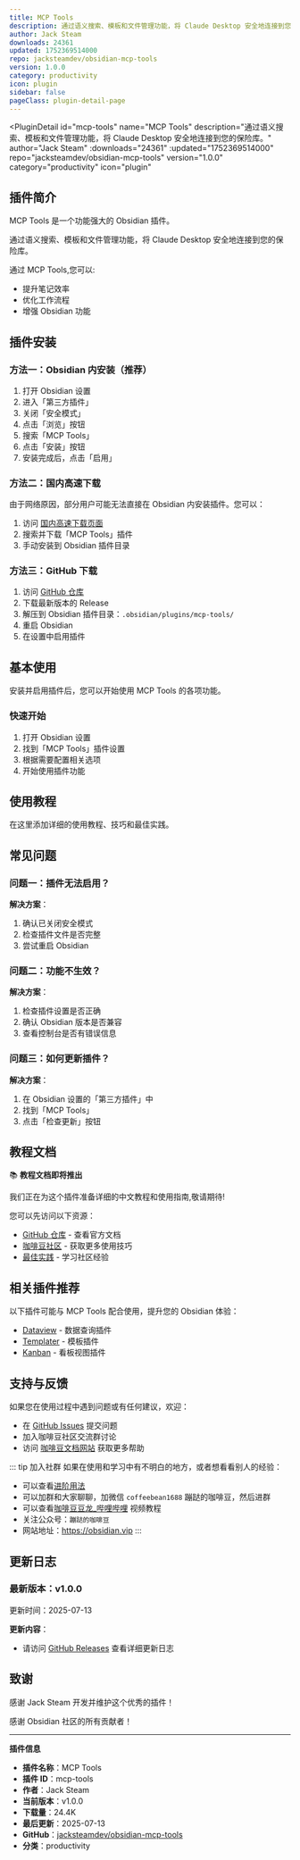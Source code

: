 ```yaml
---
title: MCP Tools
description: 通过语义搜索、模板和文件管理功能，将 Claude Desktop 安全地连接到您的保险库。
author: Jack Steam
downloads: 24361
updated: 1752369514000
repo: jacksteamdev/obsidian-mcp-tools
version: 1.0.0
category: productivity
icon: plugin
sidebar: false
pageClass: plugin-detail-page
---
```


<PluginDetail
  id="mcp-tools"
  name="MCP Tools"
  description="通过语义搜索、模板和文件管理功能，将 Claude Desktop 安全地连接到您的保险库。"
  author="Jack Steam"
  :downloads="24361"
  :updated="1752369514000"
  repo="jacksteamdev/obsidian-mcp-tools"
  version="1.0.0"
  category="productivity"
  icon="plugin"
>

<!-- AUTO_GENERATED_START -->
## 插件简介

MCP Tools 是一个功能强大的 Obsidian 插件。

通过语义搜索、模板和文件管理功能，将 Claude Desktop 安全地连接到您的保险库。

通过 MCP Tools,您可以:

- 提升笔记效率
- 优化工作流程
- 增强 Obsidian 功能

<!-- AUTO_GENERATED_END -->

<!-- AUTO_GENERATED_START -->
## 插件安装

### 方法一：Obsidian 内安装（推荐）

1. 打开 Obsidian 设置
2. 进入「第三方插件」
3. 关闭「安全模式」
4. 点击「浏览」按钮
5. 搜索「MCP Tools」
6. 点击「安装」按钮
7. 安装完成后，点击「启用」

### 方法二：国内高速下载

由于网络原因，部分用户可能无法直接在 Obsidian 内安装插件。您可以：

1. 访问 [国内高速下载页面](/zh/documentation/obsidian-plugins-download.html)
2. 搜索并下载「MCP Tools」插件
3. 手动安装到 Obsidian 插件目录

### 方法三：GitHub 下载

1. 访问 [GitHub 仓库](https://github.com/jacksteamdev/obsidian-mcp-tools)
2. 下载最新版本的 Release
3. 解压到 Obsidian 插件目录：`.obsidian/plugins/mcp-tools/`
4. 重启 Obsidian
5. 在设置中启用插件

## 基本使用

安装并启用插件后，您可以开始使用 MCP Tools 的各项功能。

### 快速开始

1. 打开 Obsidian 设置
2. 找到「MCP Tools」插件设置
3. 根据需要配置相关选项
4. 开始使用插件功能

<!-- AUTO_GENERATED_END -->

<!-- CUSTOM_CONTENT_START:tutorial -->
## 使用教程

在这里添加详细的使用教程、技巧和最佳实践。

<!-- CUSTOM_CONTENT_END:tutorial -->

<!-- SHARED_CONTENT_START -->
## 常见问题

### 问题一：插件无法启用？

**解决方案**：
1. 确认已关闭安全模式
2. 检查插件文件是否完整
3. 尝试重启 Obsidian

### 问题二：功能不生效？

**解决方案**：
1. 检查插件设置是否正确
2. 确认 Obsidian 版本是否兼容
3. 查看控制台是否有错误信息

### 问题三：如何更新插件？

**解决方案**：
1. 在 Obsidian 设置的「第三方插件」中
2. 找到「MCP Tools」
3. 点击「检查更新」按钮

## 教程文档

📚 **教程文档即将推出**

我们正在为这个插件准备详细的中文教程和使用指南,敬请期待!

您可以先访问以下资源：
- [GitHub 仓库](https://github.com/jacksteamdev/obsidian-mcp-tools) - 查看官方文档
- [咖啡豆社区](/zh/bases/) - 获取更多使用技巧
- [最佳实践](/zh/best-practices/) - 学习社区经验

## 相关插件推荐

以下插件可能与 MCP Tools 配合使用，提升您的 Obsidian 体验：

- [Dataview](/zh/plugins/dataview.html) - 数据查询插件
- [Templater](/zh/plugins/templater-obsidian.html) - 模板插件
- [Kanban](/zh/plugins/obsidian-kanban.html) - 看板视图插件

## 支持与反馈

如果您在使用过程中遇到问题或有任何建议，欢迎：

- 在 [GitHub Issues](https://github.com/jacksteamdev/obsidian-mcp-tools/issues) 提交问题
- 加入咖啡豆社区交流群讨论
- 访问 [咖啡豆文档网站](https://obsidian.vip) 获取更多帮助

::: tip 加入社群
如果在使用和学习中有不明白的地方，或者想看看别人的经验：
- 可以查看[进阶用法](/zh/advanced)
- 可以加群和大家聊聊，加微信 `coffeebean1688` 蹦跶的咖啡豆，然后进群
- 可以查看[咖啡豆豆龙_哔哩哔哩](https://space.bilibili.com/618777356) 视频教程
- 关注公众号：`蹦跶的咖啡豆`
- 网站地址：https://obsidian.vip
:::
<!-- SHARED_CONTENT_END -->

<!-- AUTO_GENERATED_START -->
## 更新日志

### 最新版本：v1.0.0

更新时间：2025-07-13

**更新内容**：
- 请访问 [GitHub Releases](https://github.com/jacksteamdev/obsidian-mcp-tools/releases) 查看详细更新日志

## 致谢

感谢 Jack Steam 开发并维护这个优秀的插件！

感谢 Obsidian 社区的所有贡献者！

---

**插件信息**
- **插件名称**：MCP Tools
- **插件 ID**：mcp-tools
- **作者**：Jack Steam
- **当前版本**：v1.0.0
- **下载量**：24.4K
- **最后更新**：2025-07-13
- **GitHub**：[jacksteamdev/obsidian-mcp-tools](https://github.com/jacksteamdev/obsidian-mcp-tools)
- **分类**：productivity
<!-- AUTO_GENERATED_END -->

</PluginDetail>


